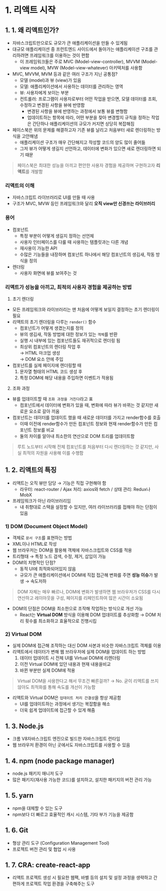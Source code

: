 # 1. 리액트 시작

## 1. 1. 왜 리액트인가?
- 자바스크립트만으로도 규모가 큰 애플리케이션을 만들 수 있게됨
- 대규모 애플리케이션 중 프런트엔드 사이드에서 돌아가는 애플리케이션 구조를 관리하려면 프레임워크를 이용하는 것이 편함
    - 이 프레임워크들은 주로 MVC (Model-view-controller), MVVM (Model-view model), MVW (Model-view-whatever) 아키텍처를 사용함
- MVC, MVVM, MVM 등과 같은 여러 구조가 지닌 공통점?
    - 모델 (model)과 뷰 (view)가 있음
    - 모델: 애플리케이션에서 사용하는 데이터를 관리하는 영역
    - 뷰: 사용자에게 보이는 부분
    - 컨트롤러: 프로그램이 사용자로부터 어떤 작업을 받으면, 모델 데이터를 조회, 수정하고 변경된 사항을 뷰에 반영함
      - 변경된 사항을 뷰에 반영하는 과정에서 보통 뷰를 변형함
      - 업데이트하는 항목에 따라, 어떤 부분을 찾아 변경할지 규칙을 정하는 작업은 간단하나 애플리케이션의 규모가 커지면 상당히 복잡해짐
- 페이스북은 위의 문제를 해결하고자 기존 뷰를 날리고 처음부터 새로 렌더링하는 방식을 고안해냄
    - 애플리케이션 구조가 매우 간단해지고 작성할 코드의 양도 많이 줄어듦
    - 그저 뷰가 어떻게 생길지 선언하고, 데이터에 변화가 있으면 새로 렌더링하면 되기 때문

> 페이스북은 최대한 성능을 아끼고 편안한 사용자 경험을 제공하며 구현하고자 **리액트**를 개발함
> 

### 리액트의 이해

- 자바스크립트 라이브러리로 UI를 만들 때 사용
- 구조가 MVC, MVW 등인 프레임워크와 달리 **오직 view만 신경쓰는 라이브러리**

### 용어

- 컴포넌트
    - 특정 부분이 어떻게 생길지 정하는 선언체
    - 사용자 인터페이스를 다룰 때 사용하는 템플릿과는 다른 개념
    - 재사용이 가능한 API
    - 수많은 기능들을 내장하며 컴포넌트 하나에서 해당 컴포넌트의 생김새, 작동 방식을 정의
- 렌더링
    - 사용자 화면에 뷰를 보여주는 것

### 리액트가 성능을 아끼고, 최적의 사용자 경험을 제공하는 방법

1. 초기 렌더링
- 모든 프레임워크와 라이브러리는 맨 처음에 어떻게 보일지 결정하는 초기 렌더링이 필요
- 리액트의 초기 렌더링을 다루는 `render()` 함수
    - 컴포넌트가 어떻게 생겼는지를 정의
    - 뷰의 생김새, 작동 방법에 대한 정보가 있는 `객체`를 반환
    - 실행 시 내부에 있는 컴포넌트들도 재귀적으로 렌더링 됨
    - 최상위 컴포넌트의 렌더링 작업 후 <br> → HTML 마크업 생성 <br> → DOM 요소 안에 주입
- 컴포넌트를 실제 페이지에 렌더링할 때
    1) 문자열 형태의 HTML 코드 생성 후
    2) 특정 DOM에 해당 내용을 주입하면 이벤트가 적용됨
    

2. 조화 과정
- 뷰를 업데이트할 때 `조화 과정을 거친다`라고 표
    - 컴포넌트에서 데이터에 변화가 있을 때, 변화에 따라 뷰가 바뀌는 것 같지만 새로운 요소로 갈아 끼움 
- 컴포넌트는 데이터를 업데이트 했을 때 새로운 데이터를 가지고 render함수를 호출
    - 이때 이전에 render함수가 만든 컴포넌트 정보와 현재 render함수가 만든 컴포넌트 정보를 비교
    - 둘의 차이를 알아내 최소한의 연산으로 DOM 트리를 업데이트함

> 루트 노드부터 시작해 전체 컴포넌트를 처음부터 다시 렌더링하는 것 같지만, 사실 최적의 자원을 사용해 이를 수행함

## 1. 2. 리액트의 특징

- 리액트는 오직 뷰만 담당 → 기능은 직접 구현해야 함
    - 라우터: react-router / Ajax 처리: axios와 fetch / 상태 관리: Redux나 MobX
- 프레임워크가 아닌 라이브러리임
    - 내 취향대로 스택을 설정할 수 있지만, 여러 라이브러리를 접해야 하는 단점이 있음

### 1) DOM (Document Object Model)

- 객체로 `문서 구조`를 표현하는 방법
- XML이나 HTML로 작성
- 웹 브라우저는 DOM을 활용해 객체에 자바스크립트와 CSS를 적용
- 트리형태 → 특정 노드 검색, 수정, 제거, 삽입이 가능
- DOM의 치명적인 단점?
    - 동적 UI에 최적화되어있지 않음
    - 규모가 큰 애플리케이션에서 DOM에 직접 접근해 변화를 주면 **성능 이슈**가 발생 → 속도저하

> DOM 자체는 매우 빠르나, DOM에 변화가 발생하면 웹 브라우저가 CSS를 다시 연산하고 레이아웃을 구성, 페이지를 리페인트하여 많은 시간이 소요됨
> 
- DOM의 단점은 DOM을 최소한으로 조작해 작업하는 방식으로 개선 가능
    - React는 **Virtual DOM** 방식을 이용해 DOM 업데이트를 추상화함
    → DOM 처리 횟수를 최소화하고 효율적으로 진행시킴

### 2) Virtual DOM

- 실제 DOM에 접근해 조작하는 대신 DOM 사본과 비슷한 자바스크립트 객체를 이용
- 리액트에서 데이터가 변해 웹 브라우저에 실제 DOM을 업데이트 하는 방법
    1. 데이터 업데이트 시 전체 UI를 Virtual DOM에 리렌더링
    2. 이전 Virtual DOM에 있던 내용과 현재 내용을비교
    3. 바뀐 부분만 실제 DOM에 적용

> Virtual DOM을 사용한다고 해서 무조건 빠른걸까?
→ No. 굳이 리액트를 쓰지 않아도 최적화를 통해 속도를 개선이 가능함
> 
- 리액트와 Virtual DOM은 `업데이트 처리 간결성`을 항상 제공함
    - UI를 업데이트하는 과정에서 생기는 복잡함을 해소
    - 더욱 쉽게 업데이트에 접근할 수 있게 해줌

## 1. 3. Node.js

- 크롬 V8자바스크립트 엔진으로 빌드한 자바스크립트 런타임
- 웹 브라우저 환경이 아닌 곳에서도 자바스크립트를 사용할 수 있음

## 1. 4. npm (node package manager)

- node.js 패키지 매니저 도구
- 많은 패키지(재사용 가능한 코드)를 설치하고, 설치한 패키지의 버전 관리 가능

## 1. 5. yarn

- npm을 대체할 수 있는 도구
- npm보다 더 빠르고 효율적인 캐시 시스템, 기타 부가 기능을 제공함

## 1. 6. Git

- 형상 관리 도구 (Configuration Management Tool)
- 프로젝트 버전 관리 및 협업 시 사용

## 1. 7. CRA: create-react-app

- 리액트 프로젝트 생성 시 필요한 웹팩, 바벨 등의 설치 및 설정 과정을 생략하고 간편하게 프로젝트 작업 환경을 구축해주는 도구
